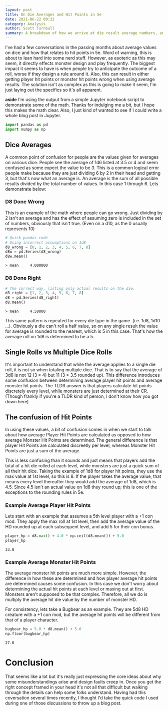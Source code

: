 ```yaml
---
layout: post
title: On Die Averages and Hit Points in 5e
date: 2021-06-22 09:32
category: Analysis
author: Scott Turnbull
summary: A breakdown of how we arrive at die result average numbers, and how that can cause errors in rolling HP and designing monsters.
---
```

I've had a few conversations in the passing months about average values on dice and how that relates to hit points in 5e. Word of warning, this is about to lean hard into some nerd stuff.  However, as esoteric as this may seem, it directly effects monster design and play frequently. The biggest impact it seems to have is when people try to anticipate the outcome of a roll, worse if they design a rule around it. Also, this can result in either getting player hit points or monster hit points wrong when using average results.  The solution isn't as complex as this is going to make it seem, I'm just laying out the specifics so it's all apparent.

**aside** I'm using the output from a simple Jupyter notebook script to demonstrate some of the math. Thanks for indulging me a bit, but I hope this makes the math clear. Also, I just kind of wanted to see if I could write a whole blog post in Jupyter.

```python
import pandas as pd
import numpy as np
```

## Dice Averages

A common point of confusion for people are the values given for averages on various dice.  People see the average of 1d6 listed at 3.5 or 4 and seem confused as some expect the value to be 3. This is a common logical error people make because they are just dividing 6 by 2 in their head and getting 3, but that's now what an average is.  An average is the sum of all possible results divided by the total number of values. In this case 1 through 6. Lets demonstrate below:

### D8 Done Wrong
This is an example of the math where people can go wrong.  Just dividing by 2 isn't an average and has the effect of assuming 
zero is included in the set of numbers, obviously that isn't true.  (Even on a d10, as the 0 usually represents 10)
```python
# Quick pandas code
# Using incorrect assumptions on 1d8
d8_wrong = [0, 1, 2, 3, 4, 5, 6, 7, 8]
d8w = pd.Series(d8_wrong)
d8w.mean()
```
    > mean     4.000000

### D8 Done Right
```python
# The correct way, listing only actual results on the die.
d8_right = [1, 2, 3, 4, 5, 6, 7, 8]
d8 = pd.Series(d8_right)
d8.mean()
```
    > mean     4.50000


This same pattern is repeated for every die type in the game. (i.e. 1d8, 1d10 ...).  Obviously a die can't roll a half value, 
so on any single result the value for average is rounded to the nearest, which is 5 in this case. That's how the average
roll on 1d8 is determined to be a 5.

## Single Rolls vs Multiple Dice Rolls

It's important to understand that while the average applies to a single die roll, it is not so when totaling multiple dice.  That is to say that the average of 3d6 is not 12 (3 * 4) but 11 (3 * 3.5 rounded up).  This difference introduces some confusion between determining average player hit points and average monster hit points.  The TLDR answer is that players calculate hit points discretely every level, while monsters are just determined at their CR. (Though frankly if you're a
TLDR kind of person, I don't know how you got down here)

## The confusion of Hit Points

In using these values, a bit of confusion comes in when we start to talk about how average Player Hit Points are
calculated as opposed to how average Monster Hit Points are determined.  The general difference is that player Hit
Points are calculated discreetly per level, whereas Monster Hit Points are just a sum of the average.

This is less confusing than it sounds and just means that players add the total of a hit die rolled at each level, while
monsters are just a quick sum of all their hit dice.  Taking the example of 1d8 for player hit points, they use the max
value at 1st level, so this is 8. If the player takes the average value, that means every level thereafter they would
add the average of 1d8, which is 4.5.  Since 4.5 isn't an actual value on 1d8 they round up; this is one of the
exceptions to the rounding rules in 5e.

### Example Average Player Hit Points

Lets start with an example that assumes a 5th level player with a +1 con mod. They apply the max roll at 1st level, then
add the average value of the HD rounded up at each subsequent level, and add 5 for their con bonus.


```python
player_hp = d8.max() + 4.0 * np.ceil(d8.mean()) + 5.0
player_hp
```
    33.0

### Example Average Monster Hit Points

The average monster hit points are much more simple.  However, the difference in how these are determined and how player
average hit points are determined causes some confusion. In this case we don't worry about determining the actual hit
points at each level or maxing out at first.  Monsters aren't supposed to be that complex.  Therefore, all we do is
multiply the average hit die value by the number of monster HD.

For consistency, lets take a Bugbear as an example. They are 5d8 HD creature with a +1 con mod, but the average hit
points will be different from that of a player character.

```python
bugbear_hp = 5.0 * d8.mean() + 5.0
np.floor(bugbear_hp)
```
    27.0


# Conclusion
 That seems like a lot but it's really just expressing the core ideas about why some misunderstandings arise and design faults creep in.  Once you get the right concept framed in your head it's not all that difficult but walking through the details can help some folks understand.  Having had this coversation several times recently, I thought I'd take the quick code I used during one of those discussions to throw up a blog post.